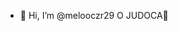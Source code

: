 - 👋 Hi, I’m @melooczr29 O JUDOCA🥋

<!---
melooczr29/melooczr29 is a ✨ special ✨ repository because its `README.md` (this file) appears on your GitHub profile.
You can click the Preview link to take a look at your changes.
--->
